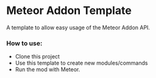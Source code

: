 # Meteor Addon Template

A template to allow easy usage of the Meteor Addon API.

### How to use:  
- Clone this project
- Use this template to create new modules/commands
- Run the mod with Meteor.